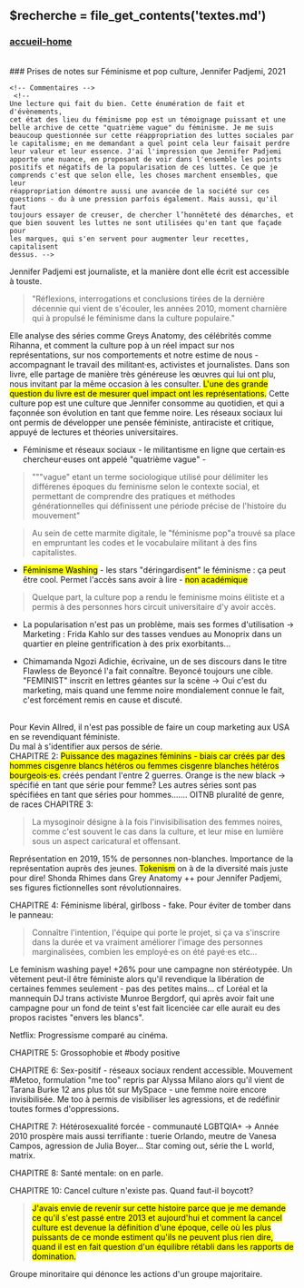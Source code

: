 ## &#36;recherche &#61; file&#95;get&#95;contents&#40;&#39;textes.md&#39;&#41;

### <div id="accueil"><a href="../index.php">accueil-home</a></div>

<br>
### Prises de notes sur Féminisme et pop culture, Jennifer Padjemi, 2021

<code class="commentaires">&lt;!--
	Commentaires
 --&gt; <br>
	&lt;!-- Une lecture qui fait du bien. Cette énumération de fait et d'évènements, cet état des lieu du féminisme pop est un témoignage puissant et une belle archive de cette "quatrième vague" du féminisme. Je me suis beaucoup questionnée sur cette réappropriation des luttes sociales par le capitalisme; en me demandant a quel point cela leur faisait perdre leur valeur et leur essence. J'ai l'impression que Jennifer Padjemi apporte une nuance, en proposant de voir dans l'ensemble les points positifs et négatifs de la popularisation de ces luttes. Ce que je comprends c'est que selon elle, les choses marchent ensembles, que leur réappropriation démontre aussi une avancée de la société sur ces questions - du à une pression parfois également. Mais aussi, qu'il faut toujours essayer de creuser, de chercher l’honnêteté des démarches, et que bien souvent les luttes ne sont utilisées qu'en tant que façade pour les marques, qui s'en servent pour augmenter leur recettes, capitalisent dessus. --&gt;</code>

Jennifer Padjemi est journaliste, et la manière dont elle écrit est accessible à touste.
> "Réflexions, interrogations et conclusions tirées de la dernière décennie qui vient de s'écouler, les années 2010, moment charnière qui à propulsé le féminisme dans la culture populaire."

Elle analyse des séries comme Greys Anatomy, des célébrités comme Rihanna, et comment la culture pop à un réel impact sur nos représentations, sur nos comportements et notre estime de nous - accompagnant le travail des militant·es, activistes et journalistes. Dans son livre, elle partage de manière très généreuse les œuvres qui lui ont plu, nous invitant par la même occasion à les consulter.
<mark>L'une des grande question du livre est de mesurer quel impact ont les représentations.</mark>
Cette culture pop est une culture que Jennifer consomme au quotidien, et qui a façonnée son évolution en tant que femme noire. Les réseaux sociaux lui ont permis de développer une pensée féministe, antiraciste et critique, appuyé de lectures et théories universitaires.
- Féminisme et réseaux sociaux - le militantisme en ligne que certain·es chercheur·euses ont appelé "quatrième vague" -
> """vague" etant un terme sociologique utilisé pour délimiter les différenes époques du feminisme selon le contexte social, et permettant de comprendre des pratiques et méthodes générationnelles qui définissent une période précise de l'histoire du mouvement"

>Au sein de cette marmite digitale, le "féminisme pop"a trouvé sa place en empruntant les codes et le vocabulaire militant à des fins capitalistes.

- <mark>Féminisme Washing</mark> - les stars "déringardisent" le féminisme : ça peut être cool. Permet l'accès sans avoir à lire - <mark> non académique </mark>
> Quelque part, la culture pop a rendu le feminisme moins élitiste et a permis à des personnes hors circuit universitaire d'y avoir accès.

- La popularisation n'est pas un problème, mais ses formes d'utilisation -> Marketing : Frida Kahlo sur des tasses vendues au Monoprix dans un quartier en pleine gentrification à des prix exorbitants...

- Chimamanda Ngozi Adichie, écrivaine, un de ses discours dans le titre Flawless de Beyoncé l'a fait connaître. Beyoncé toujours une cible. "FEMINIST" inscrit en lettres géantes sur la scène -> Oui c'est du marketing, mais quand une femme noire mondialement connue le fait, c'est forcément remis en cause et discuté.
<br>
Pour Kevin Allred, il n'est pas possible de faire un coup marketing aux USA en se revendiquant féministe.
<br>
Du mal à s'identifier aux persos de série.
<br>
CHAPITRE 2:
<mark>Puissance des magazines féminins - biais car créés par des hommes cisgenre blancs hétéros ou femmes cisgenre blanches hétéros bourgeois·es.</mark> créés pendant l'entre 2 guerres.
Orange is the new black -> spécifié en tant que série pour femme? Les autres séries sont pas spécifiées en tant que séries pour hommes....... OITNB pluralité de genre, de races
CHAPITRE 3:

> La mysoginoir désigne à la fois l'invisibilisation des femmes noires, comme c'est souvent le cas dans la culture, et leur mise en lumière sous un aspect caricatural et offensant.

 Représentation en 2019, 15% de personnes non-blanches. Importance de la représentation auprès des jeunes.
 <mark>Tokenism</mark> on à de la diversité mais juste pour dire!
 Shonda Rhimes dans Grey Anatomy ++ pour Jennifer Padjemi, ses figures fictionnelles sont révolutionnaires.

 CHAPITRE 4:
 Féminisme libéral, girlboss - fake. Pour éviter de tomber dans le panneau:
 > Connaître l'intention, l'équipe qui porte le projet, si ça va s'inscrire dans la durée et va vraiment améliorer l'image des personnes marginalisées, combien les employé·es on été payé·es etc...

 Le feminism washing paye! +26% pour une campagne non stéréotypée. Un vêtement peut-il être féministe alors qu'il revendique la libération de certaines femmes seulement - pas des petites mains... cf Loréal et la mannequin DJ trans activiste Munroe Bergdorf, qui après avoir fait une campagne pour un fond de teint s'est fait licenciée car elle aurait eu des propos racistes "envers les blancs".

 Netflix: Progressisme comparé au cinéma.

 CHAPITRE 5:
 Grossophobie et #body positive

 CHAPITRE 6:
 Sex-positif - réseaux sociaux rendent accessible. Mouvement #Metoo, formulation "me too" repris par Alyssa Milano alors qu'il vient de Tarana Burke 12 ans plus tôt sur MySpace - une femme noire encore invisibilisée.
 Me too à permis de visibiliser les agressions, et de redéfinir toutes formes d'oppressions.

 CHAPITRE 7:
 Hétérosexualité forcée - communauté LGBTQIA+ -> Année 2010 prospère mais aussi terrifiante : tuerie Orlando, meutre de Vanesa Campos, agression de Julia Boyer...  Star coming out, série the L world, matrix.

 CHAPITRE 8: Santé mentale: on en parle.

 CHAPITRE 10: Cancel culture n'existe pas. Quand faut-il boycott?
 > <mark>J'avais envie de revenir sur cette histoire parce que je me demande ce qu'il s'est passé entre 2013 et aujourd'hui et comment la cancel culture est devenue la définition d'une époque, celle où les plus puissants de ce monde estiment qu'ils ne peuvent plus rien dire, quand il est en fait question d'un équilibre rétabli dans les rapports de domination.</mark>

 Groupe minoritaire qui dénonce les actions d'un groupe majoritaire.
